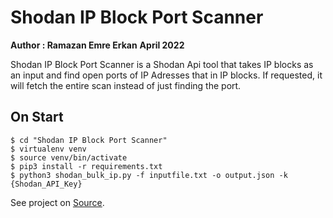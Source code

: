 # Shodan IP Block Port Scanner
**Author : Ramazan Emre Erkan** 
**April 2022**

Shodan IP Block Port Scanner is a Shodan Api tool that takes IP blocks as an input and find open ports of IP Adresses that in IP blocks. If requested, it will fetch the entire scan instead of just finding the port.

## On Start 
```
$ cd "Shodan IP Block Port Scanner"
$ virtualenv venv
$ source venv/bin/activate
$ pip3 install -r requirements.txt
$ python3 shodan_bulk_ip.py -f inputfile.txt -o output.json -k {Shodan_API_Key}
```

See project on [Source].

[Source]: <https://github.com/RamazanEmreErkan/Python-Scripts>
